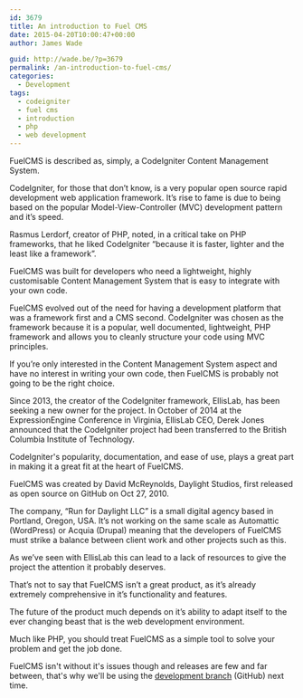 ```yaml
---
id: 3679
title: An introduction to Fuel CMS
date: 2015-04-20T10:00:47+00:00
author: James Wade

guid: http://wade.be/?p=3679
permalink: /an-introduction-to-fuel-cms/
categories:
  - Development
tags:
  - codeigniter
  - fuel cms
  - introduction
  - php
  - web development
---
```

<p class="lead">
  FuelCMS is described as, simply, a CodeIgniter Content Management System.
</p>

<!--more-->

CodeIgniter, for those that don’t know, is a very popular open source rapid development web application framework. It’s rise to fame is due to being based on the popular Model-View-Controller (MVC) development pattern and it’s speed.

Rasmus Lerdorf, creator of PHP, noted, in a critical take on PHP frameworks, that he liked CodeIgniter &#8220;because it is faster, lighter and the least like a framework”.

FuelCMS was built for developers who need a lightweight, highly customisable Content Management System that is easy to integrate with your own code.

FuelCMS evolved out of the need for having a development platform that was a framework first and a CMS second. CodeIgniter was chosen as the framework because it is a popular, well documented, lightweight, PHP framework and allows you to cleanly structure your code using MVC principles.

If you’re only interested in the Content Management System aspect and have no interest in writing your own code, then FuelCMS is probably not going to be the right choice.

Since 2013, the creator of the CodeIgniter framework, EllisLab, has been seeking a new owner for the project. In October of 2014 at the ExpressionEngine Conference in Virginia, EllisLab CEO, Derek Jones announced that the CodeIgniter project had been transferred to the British Columbia Institute of Technology.

CodeIgniter's popularity, documentation, and ease of use, plays a great part in making it a great fit at the heart of FuelCMS.

FuelCMS was created by David McReynolds, Daylight Studios, first released as open source on GitHub on Oct 27, 2010.

The company, “Run for Daylight LLC” is a small digital agency based in Portland, Oregon, USA. It’s not working on the same scale as Automattic (WordPress) or Acquia (Drupal) meaning that the developers of FuelCMS must strike a balance between client work and other projects such as this.

As we’ve seen with EllisLab this can lead to a lack of resources to give the project the attention it probably deserves.

That’s not to say that FuelCMS isn’t a great product, as it’s already extremely comprehensive in it’s functionality and features.

The future of the product much depends on it’s ability to adapt itself to the ever changing beast that is the web development environment.

Much like PHP, you should treat FuelCMS as a simple tool to solve your problem and get the job done.

FuelCMS isn't without it's issues though and releases are few and far between, that's why we'll be using the [development branch](https://github.com/daylightstudio/FUEL-CMS/tree/develop) (GitHub) next time.